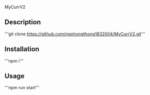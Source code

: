 MyCurrV2


## Description
'''git clone https://github.com/ngohongthong1832004/MyCurrV2.git'''

## Installation
'''npm i'''

## Usage
'''npm run start'''
